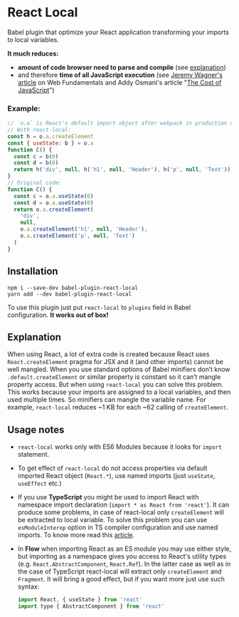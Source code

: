 # React Local

Babel plugin that optimize your React application transforming your imports to local variables.

**It much reduces:**

- **amount of code browser need to parse and compile** (see [explanation](#explanation))
- and therefore **time of all JavaScript execution** (see [Jeremy Wagner's article](https://developers.google.com/web/fundamentals/performance/optimizing-javascript/tree-shaking/) on Web Fundamentals and Addy Osmani's article "[The Cost of JavaScript](https://medium.com/dev-channel/the-cost-of-javascript-84009f51e99e)")

### Example:

```javascript
// `o.a` is React's default import object after webpack in production mode
// With react-local:
const h = o.a.createElement
const { useState: b } = o.a
function C() {
  const c = b(0)
  const d = b(0)
  return h('div', null, h('h1', null, 'Header'), h('p', null, 'Text'))
}
// Original code:
function C() {
  const c = o.a.useState(0)
  const d = o.a.useState(0)
  return o.a.createElement(
    'div',
    null,
    o.a.createElement('h1', null, 'Header'),
    o.a.createElement('p', null, 'Text')
  )
}
```

## Installation

```shell
npm i --save-dev babel-plugin-react-local
yarn add --dev babel-plugin-react-local
```

To use this plugin just put `react-local` to `plugins` field in Babel configuration. **It works out of box!**

## Explanation

When using React, a lot of extra code is created because React uses `React.createElement` pragma for JSX and it (and other imports) cannot be well mangled. When you use standard options of Babel minifiers don’t know `.default.createElement` or similar property is constant so it can’t mangle property access. But when using `react-local` you can solve this problem. This works because your imports are assigned to a local variables, and then used multiple times. So minifiers can mangle the variable name. For example, `react-local` reduces ~1 KB for each ~62 calling of `createElement`.

## Usage notes

- `react-local` works only with ES6 Modules because it looks for `import` statement.

- To get effect of `react-local` do not access properties via default imported React object (`React.*`), use named imports (just `useState`, `useEffect` etc.)

- If you use **TypeScript** you might be used to import React with namespace import declaration (`import * as React from 'react'`). It can produce some problems, in case of react-local only `createElement` will be extracted to local variable. To solve this problem you can use `esModuleInterop` option in TS compiler configuration and use named imports. To know more read this [article](https://itnext.io/great-import-schism-typescript-confusion-around-imports-explained-d512fc6769c2).

* In **Flow** when importing React as an ES module you may use either style, but importing as a namespace gives you access to React's utility types (e.g. `React.AbstractComponent`, `React.Ref`). In the latter case as well as in the case of TypeScript react-local will extract only `createElement` and `Fragment`. It will bring a good effect, but if you want more just use such syntax:

  ```javascript
  import React, { useState } from 'react'
  import type { AbstractComponent } from 'react'
  ```
